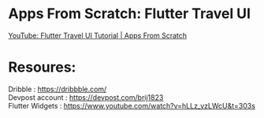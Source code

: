 # Apps From Scratch: Flutter Travel UI

[YouTube: Flutter Travel UI Tutorial | Apps From Scratch](https://youtu.be/CSa6Ocyog4U)


# Resoures:
Dribble : https://dribbble.com/  <br />
Devpost account : https://devpost.com/brij1823 <br/>
Flutter Widgets : https://www.youtube.com/watch?v=hLLz_yzLWcU&t=303s

